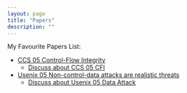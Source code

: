 ```yaml
---
layout: page
title: "Papers"
description: ""
---
```


My Favourite Papers List:

- [CCS 05 Control-Flow Integrity](http://dl.acm.org/citation.cfm?id=1102165)
    - [Discuss about CCS 05 CFI](http://mudongliang.github.io/2015/04/14/ccs-05-cfi.html)
- [Usenix 05 Non-control-data attacks are realistic threats](http://dl.acm.org/citation.cfm?id=1251410)
	- [Discuss about Usenix 05 Data Attack](http://mudongliang.github.io/2015/04/16/usenix-05-data-attack.html)
